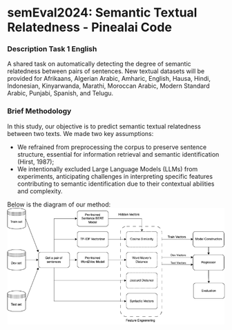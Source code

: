 # semEval2024: Semantic Textual Relatedness - Pinealai Code 
### Description Task 1 English
A shared task on automatically detecting the degree of semantic relatedness between pairs of sentences. New textual datasets will be provided for Afrikaans, Algerian Arabic, Amharic, English, Hausa, Hindi, Indonesian, Kinyarwanda, Marathi, Moroccan Arabic, Modern Standard Arabic, Punjabi, Spanish, and Telugu. 

### Brief Methodology
In this study, our objective is to predict semantic textual relatedness between two texts. We made
two key assumptions:
- We refrained from preprocessing the corpus to preserve sentence structure, essential for information retrieval and semantic identification (Hirst, 1987);
- We intentionally excluded Large Language Models (LLMs) from experiments, anticipating challenges in interpreting specific features contributing to semantic identification due to their contextual abilities and complexity.

Below is the diagram of our method:
![Diagram of Pinealai Methodology](Method-STR.png "Pinealai Methodology")
